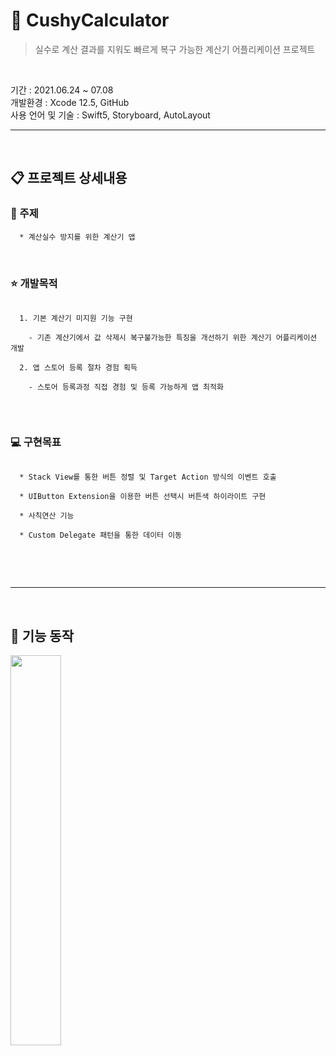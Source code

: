 # 🔢 CushyCalculator

> 실수로 계산 결과를 지워도 빠르게 복구 가능한 계산기 어플리케이션 프로젝트
<br>

기간 : 2021.06.24 ~ 07.08 <br>
개발환경 : Xcode 12.5, GitHub <br>
사용 언어 및 기술 : Swift5, Storyboard, AutoLayout <br>
 
------------------------------------------------------------------------

<br>
 
## 📋 프로젝트 상세내용
 
### 📍 주제
```
  * 계산실수 방지를 위한 계산기 앱
```

<br>
 
### ⭐ 개발목적
```
 
  1. 기본 계산기 미지원 기능 구현 
  
    - 기존 계산기에서 값 삭제시 복구불가능한 특징을 개선하기 위한 계산기 어플리케이션 개발 
    
  2. 앱 스토어 등록 절차 경험 획득
 
    - 스토어 등록과정 직접 경험 및 등록 가능하게 앱 최적화
 
```

<br>
 
### 💻 구현목표
```

  * Stack View를 통한 버튼 정렬 및 Target Action 방식의 이벤트 호출
  
  * UIButton Extension을 이용한 버튼 선택시 버튼색 하이라이트 구현
  
  * 사칙연산 기능
  
  * Custom Delegate 패턴을 통한 데이터 이동
  
```
<br>
<br>

----------
<br>

 
## 📱 기능 동작

<img width="40%" src="https://user-images.githubusercontent.com/45508297/127612761-1cd09bbe-df89-44e7-907f-73554941b4bc.gif"/>




